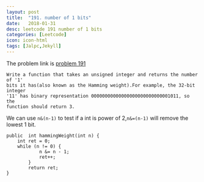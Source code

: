 ```yaml
---
layout: post
title:  "191. number of 1 bits"
date:   2018-01-31 
desc: leetcode 191 number of 1 bits
categories: [Leetcode] 
icon: icon-html
tags: [Jalpc,Jekyll]
---
```

The problem link is [problem 191][problem_191]
```
Write a function that takes an unsigned integer and returns the number of '1'
bits it has(also known as the Hamming weight).For example, the 32-bit integer
'11' has binary representation 00000000000000000000000000001011, so the
function should return 3.
```
We can use `n&(n-1)` to test if a int is power of 2,`n&=(n-1)` will remove the lowest 1 bit.
```
public  int hammingWeight(int n) {
	int ret = 0;
	while (n != 0) {
            n &= n - 1;
            ret++;
        }
        return ret;
}
```
[problem_191]:https://leetcode.com/problems/number-of-1-bits/description/

